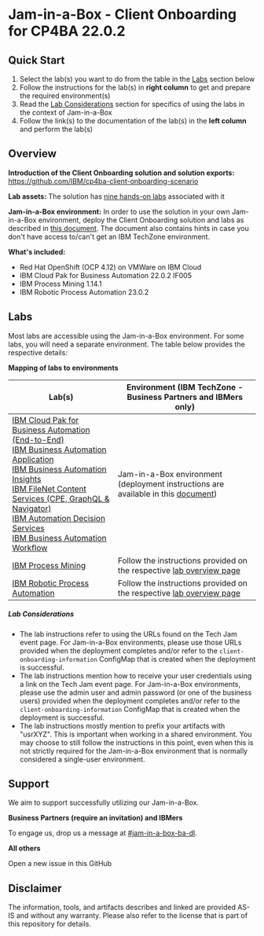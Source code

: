 # Jam-in-a-Box - Client Onboarding for CP4BA 22.0.2

## Quick Start

1. Select the lab(s) you want to do from the table in the [Labs](#labs) section below
1. Follow the instructions for the lab(s) in **right column** to get and prepare the required environment(s)
1. Read the [Lab Considerations](#lab-considerations) section for specifics of using the labs in the context of Jam-in-a-Box
1. Follow the link(s) to the documentation of the lab(s) in the **left column** and perform the lab(s)

## **Overview**

**Introduction of the Client Onboarding solution and solution exports:** https://github.com/IBM/cp4ba-client-onboarding-scenario 

**Lab assets:** The solution has [nine hands-on labs](https://github.com/IBM/cp4ba-labs/tree/main/22.0.2) associated with it

**Jam-in-a-Box environment:** In order to use the solution in your own Jam-in-a-Box environment, deploy the Client Onboarding solution and labs as described in [this document](https://github.com/IBM/cp4ba-client-onboarding-scenario/blob/main/22.0.2/DeployingClientOnboarding2202.md). The document also contains hints in case you don't have access to/can't get an IBM TechZone environment.

**What's included:**

- Red Hat OpenShift (OCP 4.12) on VMWare on IBM Cloud
- IBM Cloud Pak for Business Automation 22.0.2 IF005
- IBM Process Mining 1.14.1
- IBM Robotic Process Automation 23.0.2

## Labs

Most labs are accessible using the Jam-in-a-Box environment. For some labs, you will need a separate environment. The table below provides the respective details:

**Mapping of labs to environments**

| Lab(s)                                                       | Environment (IBM TechZone - Business Partners and IBMers only) |
| ------------------------------------------------------------ | ------------------------------------------------------------ |
| [IBM Cloud Pak for Business Automation (End-to-End)](https://github.com/IBM/cp4ba-labs/blob/main/22.0.2/IBM%20Cloud%20Pak%20for%20Business%20Automation%20(End-to-End))<br/>[IBM Business Automation Application](https://github.com/IBM/cp4ba-labs/blob/main/22.0.2/Business%20Automation%20Application)<br/>[IBM Business Automation Insights](https://github.com/IBM/cp4ba-labs/blob/main/22.0.2/Business%20Automation%20Insights)<br/>[IBM FileNet Content Services (CPE, GraphQL & Navigator)](https://github.com/IBM/cp4ba-labs/blob/main/22.0.2/Content)<br/>[IBM Automation Decision Services](https://github.com/IBM/cp4ba-labs/blob/main/22.0.2/Decisions)<br/>[IBM Business Automation Workflow](https://github.com/IBM/cp4ba-labs/blob/main/22.0.2/Workflow) | Jam-in-a-Box environment (deployment instructions are available in this [document](https://github.com/IBM/cp4ba-client-onboarding-scenario/blob/main/22.0.2/DeployingClientOnboarding2202.md)) |
| [IBM Process Mining](https://github.com/IBM/cp4ba-labs/blob/main/22.0.2/Process%20Mining) | Follow the instructions provided on the respective [lab overview page](https://github.com/IBM/cp4ba-labs/tree/main/22.0.2/Process%20Mining) |
| [IBM Robotic Process Automation](https://github.com/IBM/cp4ba-labs/blob/main/22.0.1/Robotic%20Process%20Automation) | Follow the instructions provided on the respective [lab overview page](https://github.com/IBM/cp4ba-labs/tree/main/22.0.2/Robotic%20Process%20Automation) |

##### Lab Considerations

- The lab instructions refer to using the URLs found on the Tech Jam event page. For Jam-in-a-Box environments, please use those URLs provided when the deployment completes and/or refer to the `client-onboarding-information` ConfigMap that is created when the deployment is successful.
- The lab instructions mention how to receive your user credentials using a link on the Tech Jam event page. For Jam-in-a-Box environments, please use the admin user and admin password (or one of the business users) provided when the deployment completes and/or refer to the `client-onboarding-information` ConfigMap that is created when the deployment is successful.
- The lab instructions mostly mention to prefix your artifacts with "usrXYZ". This is important when working in a shared environment. You may choose to still follow the instructions in this point, even when this is not strictly required for the Jam-in-a-Box environment that is normally considered a single-user environment.

## Support

We aim to support successfully utilizing our Jam-in-a-Box.

**Business Partners (require an invitation) and IBMers**

To engage us, drop us a message at [#jam-in-a-box-ba-dl](https://ibm-cloudpak-partners.slack.com/archives/C04SMFNLA3T).

**All others**

Open a new issue in this GitHub

## Disclaimer

The information, tools, and artifacts describes and linked are provided AS-IS and without any warranty. Please also refer to the license that is part of this repository for details.
